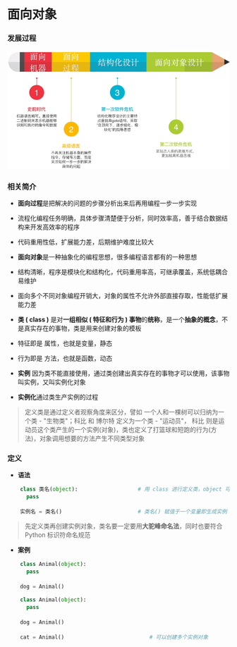 # 面向对象
### 发展过程
![](/assets/Lark20200903-155909.png)



### 相关简介
*  **面向过程**是把解决的问题的步骤分析出来后再用编程一步一步实现
  *  流程化编程任务明确，具体步骤清楚便于分析，同时效率高，善于结合数据结构来开发高效率的程序
  *  代码重用性低，扩展能力差，后期维护难度比较大
  
  

*  **面向对象**是一种抽象化的编程思想，很多编程语言都有的一种思想
  *  结构清晰，程序是模块化和结构化，代码重用率高，可继承覆盖，系统低耦合易维护
  *  面向多个不同对象编程开销大，对象的属性不允许外部直接存取，性能低扩展能力差
  

*  **类 ( class )** 是对**一组相似 ( 特征和行为 ) 事物**的**统称**，是一个**抽象的概念**，不是真实存在的事物，类是用来创建对象的模板
  *  特征即是 属性，也就是变量，静态
  *  行为即是 方法，也就是函数，动态
  
  
* **实例** 因为类不能直接使用，通过类创建出真实存在的事物才可以使用，该事物叫实例，又叫实例化对象

* **实例化**通过类生产实例的过程


> 定义类是通过定义者观察角度来区分，譬如 一个人和一棵树可以归纳为一个类 - "生物类"；科比 和 博尔特 定义为一个类 - "运动员"， 科比 则是运动员这个类产生的一个实例(对象)，类也定义了打篮球和短跑的行为(方法)，对象调用想要的方法产生不同类型对象

  
### 定义
* **语法**

```python
    class 类名(object):                   # 用 class 进行定义类，object 可写(符合 PEP8 命名规范)可不写，会自动继承
      pass
      
    实例名 = 类名()                        # 类名() 赋值于一个变量即生成实例

```
> 先定义类再创建实例对象，类名要一定要用**大驼峰命名法**，同时也要符合 Python 标识符命名规范

* **案例**

```python
    class Animal(object):
      pass
    
    dog = Animal()

```

```python
    class Animal(object):
      pass
    
    dog = Animal()
    
    cat = Animal()                           # 可以创建多个实例对象

```











